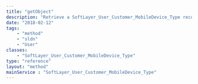 ```yaml
---
title: "getObject"
description: "Retrieve a SoftLayer_User_Customer_MobileDevice_Type record."
date: "2018-02-12"
tags:
    - "method"
    - "sldn"
    - "User"
classes:
    - "SoftLayer_User_Customer_MobileDevice_Type"
type: "reference"
layout: "method"
mainService : "SoftLayer_User_Customer_MobileDevice_Type"
---
```

